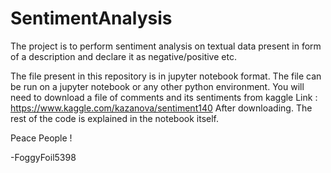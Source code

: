 # SentimentAnalysis

The project is to perform sentiment analysis on textual data present in form of a description and declare it as negative/positive etc.

The file present in this repository is in jupyter notebook format.
The file can be run on a jupyter notebook or any other python environment.
You will need to download a file of comments and its sentiments from kaggle
Link : https://www.kaggle.com/kazanova/sentiment140
After downloading. The rest of the code is explained in the notebook itself.

Peace People !

-FoggyFoil5398

